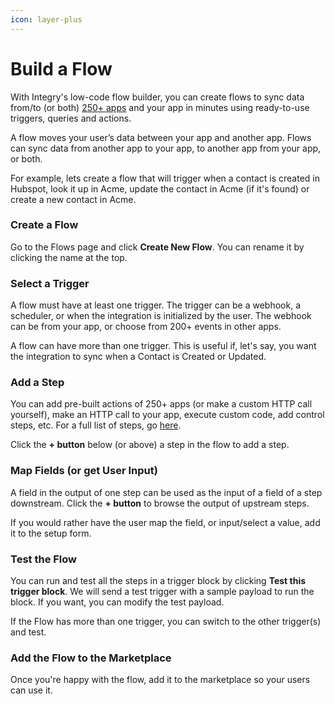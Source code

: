 ```yaml
---
icon: layer-plus
---
```


# Build a Flow

With Integry's low-code flow builder, you can create flows to sync data from/to (or both) [250+ apps](https://www.integry.ai/apps) and your app in minutes using ready-to-use triggers, queries and actions.

A flow moves your user’s data between your app and another app. Flows can sync data from another app to your app, to another app from your app, or both.

For example, lets create a flow that will trigger when a contact is created in Hubspot, look it up in Acme, update the contact in Acme (if it's found) or create a new contact in Acme.

### Create a Flow <a href="#h_01hrwa95dd8fh7mm8kjzpcjkc6" id="h_01hrwa95dd8fh7mm8kjzpcjkc6"></a>

Go to the Flows page and click **Create New Flow**. You can rename it by clicking the name at the top.

### Select a Trigger <a href="#h_01hrsqrvfjsx67c09bm5q5x420" id="h_01hrsqrvfjsx67c09bm5q5x420"></a>

A flow must have at least one trigger. The trigger can be a webhook, a scheduler, or when the integration is initialized by the user. The webhook can be from your app, or choose from 200+ events in other apps.&#x20;

A flow can have more than one trigger. This is useful if, let's say, you want the integration to sync when a Contact is Created or Updated.&#x20;

### Add a Step <a href="#h_01hrsqs8w3bpbn59n003k2w0mg" id="h_01hrsqs8w3bpbn59n003k2w0mg"></a>

You can add pre-built actions of 250+ apps (or make a custom HTTP call yourself), make an HTTP call to your app, execute custom code, add control steps, etc. For a full list of steps, go [here](https://docs.integry.io/hc/en-us/articles/30060054060953).

Click the **+ button** below (or above) a step in the flow to add a step.

### Map Fields (or get User Input) <a href="#h_01hrwaemdfhpttqbwcs7a1gbye" id="h_01hrwaemdfhpttqbwcs7a1gbye"></a>

A field in the output of one step can be used as the input of a field of a step downstream. Click the **+ button** to browse the output of upstream steps.

If you would rather have the user map the field, or input/select a value, add it to the setup form.

### Test the Flow <a href="#h_01hrwa95ddhqv1gbs7022tve3a" id="h_01hrwa95ddhqv1gbs7022tve3a"></a>

You can run and test all the steps in a trigger block by clicking **Test this trigger block**. We will send a test trigger with a sample payload to run the block. If you want, you can modify the test payload.

If the Flow has more than one trigger, you can switch to the other trigger(s) and test.

### Add the Flow to the Marketplace <a href="#h_01hs95wjrs3hcrg0ga7wypp427" id="h_01hs95wjrs3hcrg0ga7wypp427"></a>

Once you're happy with the flow, add it to the marketplace so your users can use it.
